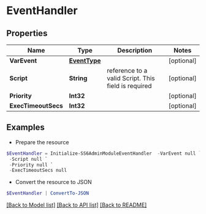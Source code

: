 # EventHandler
## Properties

Name | Type | Description | Notes
------------ | ------------- | ------------- | -------------
**VarEvent** | [**EventType**](EventType.md) |  | [optional] 
**Script** | **String** | reference to a valid Script. This field is required | [optional] 
**Priority** | **Int32** |  | [optional] 
**ExecTimeoutSecs** | **Int32** |  | [optional] 

## Examples

- Prepare the resource
```powershell
$EventHandler = Initialize-SS6AdminModuleEventHandler  -VarEvent null `
 -Script null `
 -Priority null `
 -ExecTimeoutSecs null
```

- Convert the resource to JSON
```powershell
$EventHandler | ConvertTo-JSON
```

[[Back to Model list]](../README.md#documentation-for-models) [[Back to API list]](../README.md#documentation-for-api-endpoints) [[Back to README]](../README.md)

